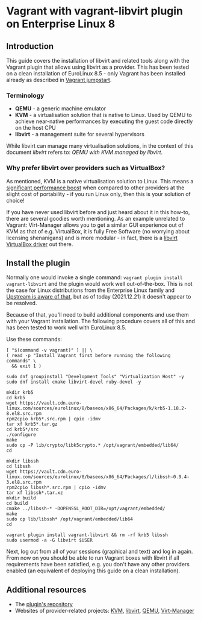 # Vagrant with vagrant-libvirt plugin on Enterprise Linux 8

## Introduction

This guide covers the installation of libvirt and related tools along with the
Vagrant plugin that allows using libvirt as a provider. This has been tested on
a clean installation of EuroLinux 8.5 - only Vagrant has been installed already
as described in [Vagrant jumpstart](../jumpstarts/vagrant-jumpstart.md).  

### Terminology

- **QEMU** - a generic machine emulator
- **KVM** - a virtualisation solution that is native to Linux. Used by QEMU to
  achieve near-native performances by executing the guest code directly on
  the host CPU
- **libvirt** - a management suite for several hypervisors

While libvirt can manage many virtualisation solutions, in the context of this
document *libvirt* refers to: *QEMU with KVM managed by libvirt*.  

### Why prefer libvirt over providers such as VirtualBox?

As mentioned, KVM is a native virtualisation solution to Linux. This means a
[significant performance
boost](https://web.archive.org/web/20210119220104/https://www.phoronix.com/scan.php?page=article&item=virtualbox-60-kvm&num=1)
when compared to other providers at the slight cost of portability - if you run
Linux only, then this is your solution of choice!  

If you have never used libvirt before and just heard about it in this how-to,
there are several goodies worth mentioning. As an example unrelated to Vagrant:
Virt-Manager allows you to get a similar GUI experience out of KVM as that of
e.g. VirtualBox, it is fully Free Software (no worrying about licensing
shenanigans) and is more modular - in fact, there is a [libvirt VirtualBox
driver](https://libvirt.org/drvvbox.html) out there.  

## Install the plugin

Normally one would invoke a single command: `vagrant plugin install
vagrant-libvirt` and the plugin would work well out-of-the-box. This is not the
case for Linux distributions from the Enterprise Linux family and [Upstream is
aware of that](https://github.com/hashicorp/vagrant/issues/11020), but as of
today (2021.12.21) it doesn't appear to be resolved.  

Because of that, you'll need to build additional components and use them with
your Vagrant installation. The following procedure covers all of this and has
been tested to work well with EuroLinux 8.5.  

Use these commands:  

```
[ "$(command -v vagrant)" ] || \
( read -p "Install Vagrant first before running the following commands" \
  && exit 1 )

sudo dnf groupinstall "Development Tools" "Virtualization Host" -y
sudo dnf install cmake libvirt-devel ruby-devel -y

mkdir krb5
cd krb5
wget https://vault.cdn.euro-linux.com/sources/eurolinux/8/baseos/x86_64/Packages/k/krb5-1.18.2-8.el8.src.rpm
rpm2cpio krb5*.src.rpm | cpio -idmv
tar xf krb5*.tar.gz
cd krb5*/src
./configure
make
sudo cp -P lib/crypto/libk5crypto.* /opt/vagrant/embedded/lib64/
cd

mkdir libssh
cd libssh
wget https://vault.cdn.euro-linux.com/sources/eurolinux/8/baseos/x86_64/Packages/l/libssh-0.9.4-3.el8.src.rpm
rpm2cpio libssh*.src.rpm | cpio -idmv
tar xf libssh*.tar.xz
mkdir build
cd build
cmake ../libssh-* -DOPENSSL_ROOT_DIR=/opt/vagrant/embedded/
make
sudo cp lib/libssh* /opt/vagrant/embedded/lib64
cd

vagrant plugin install vagrant-libvirt && rm -rf krb5 libssh
sudo usermod -a -G libvirt $USER
```

Next, log out from all of your sessions (graphical and text) and log in again.
From now on you should be able to run Vagrant boxes with libvirt if all
requirements have been satisfied, e.g. you don't have any other providers
enabled (an equivalent of deploying this guide on a clean installation).  

## Additional resources

- The [plugin's repository](https://github.com/vagrant-libvirt/vagrant-libvirt)
- Websites of provider-related projects: [KVM](http://linux-kvm.org/),
  [libvirt](http://libvirt.org/), [QEMU](http://qemu.org),
  [Virt-Manager](http://virt-manager.org/)
